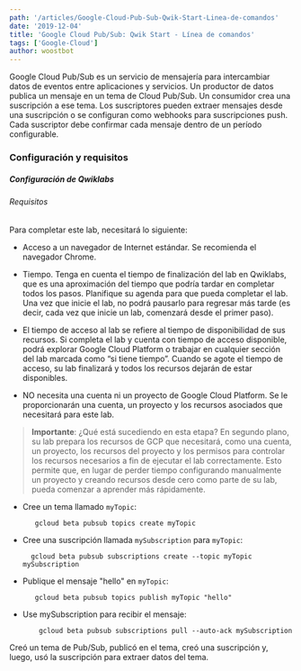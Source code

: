 ```yaml
---
path: '/articles/Google-Cloud-Pub-Sub-Qwik-Start-Linea-de-comandos'
date: '2019-12-04'
title: 'Google Cloud Pub/Sub: Qwik Start - Línea de comandos'
tags: ['Google-Cloud']
author: woostbot
---
```


Google Cloud Pub/Sub es un servicio de mensajería para intercambiar datos de eventos entre aplicaciones y servicios. Un productor de datos publica un mensaje en un tema de Cloud Pub/Sub. Un consumidor crea una suscripción a ese tema. Los suscriptores pueden extraer mensajes desde una suscripción o se configuran como webhooks para suscripciones push. Cada suscriptor debe confirmar cada mensaje dentro de un período configurable.

### Configuración y requisitos

##### Configuración de Qwiklabs

###### Requisitos

Para completar este lab, necesitará lo siguiente:

- Acceso a un navegador de Internet estándar. Se recomienda el navegador Chrome.

- Tiempo. Tenga en cuenta el tiempo de finalización del lab en Qwiklabs, que es una aproximación del tiempo que podría tardar en completar todos los pasos. Planifique su agenda para que pueda completar el lab. Una vez que inicie el lab, no podrá pausarlo para regresar más tarde (es decir, cada vez que inicie un lab, comenzará desde el primer paso).

- El tiempo de acceso al lab se refiere al tiempo de disponibilidad de sus recursos. Si completa el lab y cuenta con tiempo de acceso disponible, podrá explorar Google Cloud Platform o trabajar en cualquier sección del lab marcada como “si tiene tiempo”. Cuando se agote el tiempo de acceso, su lab finalizará y todos los recursos dejarán de estar disponibles.

- NO necesita una cuenta ni un proyecto de Google Cloud Platform. Se le proporcionarán una cuenta, un proyecto y los recursos asociados que necesitará para este lab.

> **Importante**: ¿Qué está sucediendo en esta etapa? En segundo plano, su lab prepara los recursos de GCP que necesitará, como una cuenta, un proyecto, los recursos del proyecto y los permisos para controlar los recursos necesarios a fin de ejecutar el lab correctamente. Esto permite que, en lugar de perder tiempo configurando manualmente un proyecto y creando recursos desde cero como parte de su lab, pueda comenzar a aprender más rápidamente.

- Cree un tema llamado `myTopic`:

  ```shell
     gcloud beta pubsub topics create myTopic
  ```

- Cree una suscripción llamada `mySubscription` para `myTopic`:

  ```shell
    gcloud beta pubsub subscriptions create --topic myTopic mySubscription
  ```

- Publique el mensaje "hello" en `myTopic`:

  ```shell
     gcloud beta pubsub topics publish myTopic "hello"
  ```

- Use mySubscription para recibir el mensaje:
  ```shell
      gcloud beta pubsub subscriptions pull --auto-ack mySubscription
  ```

Creó un tema de Pub/Sub, publicó en el tema, creó una suscripción y, luego, usó la suscripción para extraer datos del tema.
